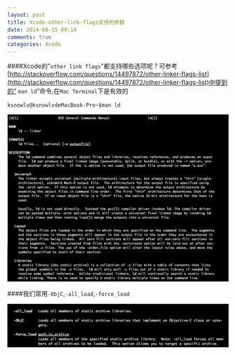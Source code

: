 ```yaml
---
layout: post
title: Xcode-other-link-flags支持的参数
date: 2014-08-15 08:14
comments: true
categories: Xcode
---
```

####Xcode的"`other link flags`"都支持哪些选项呢？可参考[http://stackoverflow.com/questions/14497872/other-linker-flags-list](http://stackoverflow.com/questions/14497872/other-linker-flags-list)中提到的“ `man ld`”命令,在`Mac Terminal`下是有效的


    ksnowlv@ksnowlvdeMacBook-Pro~$man ld

![image](/images/post/2014-08-15-xcode-other-link-flags-list/overview.png)

####我们常用`-ObjC`,`-all_load`,`-force_load`

![image](/images/post/2014-08-15-xcode-other-link-flags-list/other_link_flag.png)




